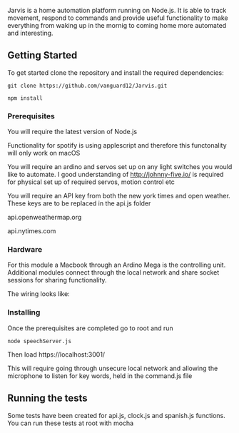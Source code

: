 
Jarvis is a home automation platform running on Node.js. It is able to track movement, respond to commands and provide useful functionality to make everything from waking up in the mornig to coming home more automated and interesting.


## Getting Started


To get started clone the repository and install the required dependencies:

```
git clone https://github.com/vanguard12/Jarvis.git

npm install

```

### Prerequisites

You will require the latest version of Node.js

Functionality for spotify is using applescript and therefore this functonality will only work on macOS

You will require an ardino and servos set up on any light switches you would like to automate. I good understanding of http://johnny-five.io/ is required for physical set up of required servos, motion control etc

You will require an API key from both the new york times and open weather. These keys are to be replaced in the api.js folder

api.openweathermap.org

api.nytimes.com

### Hardware

For this module a Macbook through an Ardino Mega is the controlling unit. Additional modules connect through the local network and share socket sessions for sharing functionality. 

The wiring looks like:



### Installing

Once the prerequisites are completed go to root and run 

```
node speechServer.js
```

Then load https://localhost:3001/

This will require going through unsecure local network and allowing the microphone to listen for key words, held in the command.js file

## Running the tests

Some tests have been created for api.js, clock.js and spanish.js functions. You can run these tests at root with mocha


